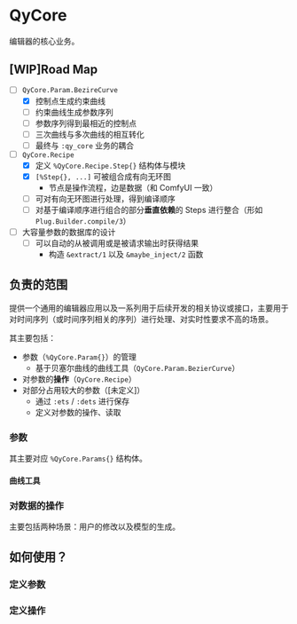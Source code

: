 # QyCore

编辑器的核心业务。

## [WIP]Road Map

- [ ] `QyCore.Param.BezireCurve`
  - [x] 控制点生成约束曲线
  - [ ] 约束曲线生成参数序列
  - [ ] 参数序列得到最相近的控制点
  - [ ] 三次曲线与多次曲线的相互转化
  - [ ] 最终与 `:qy_core` 业务的耦合
- [ ] `QyCore.Recipe`
  - [x] 定义 `%QyCore.Recipe.Step{}` 结构体与模块
  - [x] `[%Step{}, ...]` 可被组合成有向无环图
    - 节点是操作流程，边是数据（和 ComfyUI 一致）
  - [ ] 可对有向无环图进行处理，得到编译顺序
  - [ ] 对基于编译顺序进行组合的部分**垂直依赖**的 Steps 进行整合（形如 `Plug.Builder.compile/3`）
- [ ] 大容量参数的数据库的设计
  - [ ] 可以自动的从被调用或是被请求输出时获得结果
    - 构造 `&extract/1` 以及 `&maybe_inject/2` 函数

## 负责的范围

提供一个通用的编辑器应用以及一系列用于后续开发的相关协议或接口，主要用于对时间序列（或时间序列相关的序列）进行处理、对实时性要求不高的场景。

其主要包括：

* 参数（`%QyCore.Param{}`）的管理
  * 基于贝塞尔曲线的曲线工具（`QyCore.Param.BezierCurve`）
* 对参数的**操作**（`QyCore.Recipe`）
* 对部分占用较大的参数（\[未定义\]）
  * 通过 `:ets` / `:dets` 进行保存
  * 定义对参数的操作、读取

### 参数

其主要对应 `%QyCore.Params{}` 结构体。

#### 曲线工具

### 对数据的操作

主要包括两种场景：用户的修改以及模型的生成。

## 如何使用？

### 定义参数

### 定义操作
